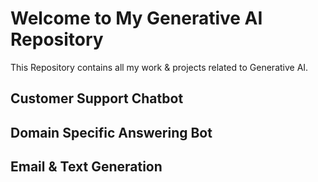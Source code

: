 # Welcome to My Generative AI Repository

This Repository contains all my work & projects related to Generative AI.

## Customer Support Chatbot 

## Domain Specific Answering Bot

## Email & Text Generation
